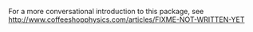 For a more conversational introduction to this package, see http://www.coffeeshopphysics.com/articles/FIXME-NOT-WRITTEN-YET